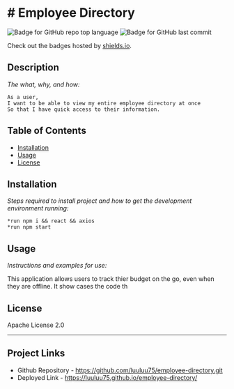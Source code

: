 # # Employee Directory
   ![Badge for GitHub repo top language](https://img.shields.io/github/languages/top/luuluu75/employee-directory?style=flat&logo=appveyor) ![Badge for GitHub last commit](https://img.shields.io/github/last-commit/luuluu75/employee-directory?style=flat&logo=appveyor)
   
   Check out the badges hosted by [shields.io](https://shields.io/).
   
   
   ## Description 
   
   *The what, why, and how:* 
   
    As a user, 
    I want to be able to view my entire employee directory at once 
    So that I have quick access to their information.

   ## Table of Contents
   * [Installation](#installation)
   * [Usage](#usage)
   * [License](#license)
   
   ## Installation
   
   *Steps required to install project and how to get the development environment running:*
   
    *run npm i && react && axios 
    *run npm start
   
   ## Usage 
   
   *Instructions and examples for use:*
   
   This application allows users to track thier budget on the go, even when they are offline. It show cases the code th
   
   ## License
   
   Apache License 2.0
   
   ---
   
   ## Project Links

   * Github Repository - https://github.com/luuluu75/employee-directory.git
   * Deployed Link -  https://luuluu75.github.io/employee-directory/
